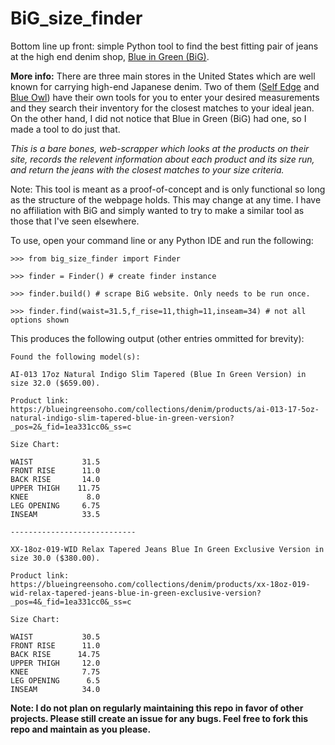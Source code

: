 # BiG_size_finder
Bottom line up front: simple Python tool to find the best fitting pair of jeans at the high end denim shop, [Blue in Green (BiG)](https://blueingreensoho.com/). 

**More info:** 
There are three main stores in the United States which are well known for carrying high-end Japanese denim. 
Two of them ([Self Edge](https://www.selfedge.com/) and [Blue Owl](https://www.blueowl.us/)) have their own tools for you to enter your desired measurements and they search their inventory for the closest matches to your ideal jean. 
On the other hand, I did not notice that Blue in Green (BiG) had one, so I made a tool to do just that. 

*This is a bare bones, web-scrapper which looks at the products on their
site, records the relevent information about each product and its size run, and return the jeans with the closest matches to your size criteria.*

Note: This tool is meant as a proof-of-concept and is only functional so long as the structure of the webpage holds. This may change at any time. I have no affiliation with BiG
and simply wanted to try to make a similar tool as those that I've seen elsewhere.

To use, open your command line or any Python IDE and run the following: 

```>>> from big_size_finder import Finder```

```>>> finder = Finder() # create finder instance```

```>>> finder.build() # scrape BiG website. Only needs to be run once.```

```>>> finder.find(waist=31.5,f_rise=11,thigh=11,inseam=34) # not all options shown```

This produces the following output (other entries ommitted for brevity):

``` 
Found the following model(s):

AI-013 17oz Natural Indigo Slim Tapered (Blue In Green Version) in size 32.0 ($659.00).

Product link: https://blueingreensoho.com/collections/denim/products/ai-013-17-5oz-natural-indigo-slim-tapered-blue-in-green-version?_pos=2&_fid=1ea331cc0&_ss=c

Size Chart: 

WAIST           31.5
FRONT RISE      11.0
BACK RISE       14.0
UPPER THIGH    11.75
KNEE             8.0
LEG OPENING     6.75
INSEAM          33.5

----------------------------

XX-18oz-019-WID Relax Tapered Jeans Blue In Green Exclusive Version in size 30.0 ($380.00).

Product link: https://blueingreensoho.com/collections/denim/products/xx-18oz-019-wid-relax-tapered-jeans-blue-in-green-exclusive-version?_pos=4&_fid=1ea331cc0&_ss=c

Size Chart: 

WAIST           30.5
FRONT RISE      11.0
BACK RISE      14.75
UPPER THIGH     12.0
KNEE            7.75
LEG OPENING      6.5
INSEAM          34.0
```
**Note: I do not plan on regularly maintaining this repo in favor of other projects. Please still create an issue for any bugs. Feel free to fork this repo and maintain as you please.**
